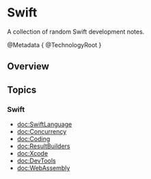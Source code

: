 # Swift

A collection of random Swift development notes.

@Metadata {
   @TechnologyRoot
}

## Overview

## Topics

### Swift

- <doc:SwiftLanguage>
- <doc:Concurrency>
- <doc:Coding>
- <doc:ResultBuilders>
- <doc:Xcode>
- <doc:DevTools>
- <doc:WebAssembly>
